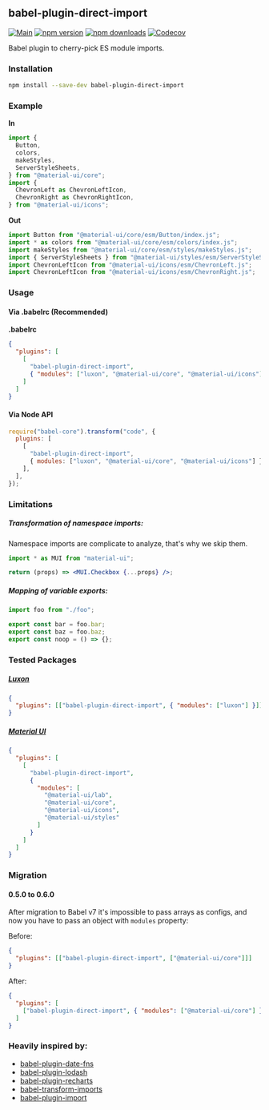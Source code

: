 ## babel-plugin-direct-import

[![Main](https://github.com/umidbekk/babel-plugin-direct-import/workflows/Main/badge.svg?branch=master)](https://github.com/umidbekk/babel-plugin-direct-import/actions)
[![npm version](https://img.shields.io/npm/v/babel-plugin-direct-import.svg)](https://www.npmjs.com/package/babel-plugin-direct-import)
[![npm downloads](https://img.shields.io/npm/dm/babel-plugin-direct-import.svg)](https://www.npmjs.com/package/babel-plugin-direct-import)
[![Codecov](https://img.shields.io/codecov/c/gh/umidbekk/babel-plugin-direct-import.svg)](https://codecov.io/gh/umidbekk/babel-plugin-direct-import)

Babel plugin to cherry-pick ES module imports.

### Installation

```bash
npm install --save-dev babel-plugin-direct-import
```

### Example

**In**

```javascript
import {
  Button,
  colors,
  makeStyles,
  ServerStyleSheets,
} from "@material-ui/core";
import {
  ChevronLeft as ChevronLeftIcon,
  ChevronRight as ChevronRightIcon,
} from "@material-ui/icons";
```

**Out**

```javascript
import Button from "@material-ui/core/esm/Button/index.js";
import * as colors from "@material-ui/core/esm/colors/index.js";
import makeStyles from "@material-ui/core/esm/styles/makeStyles.js";
import { ServerStyleSheets } from "@material-ui/styles/esm/ServerStyleSheets/ServerStyleSheets.js";
import ChevronLeftIcon from "@material-ui/icons/esm/ChevronLeft.js";
import ChevronLeftIcon from "@material-ui/icons/esm/ChevronRight.js";
```

### Usage

#### **Via .babelrc (Recommended)**

**.babelrc**

```json
{
  "plugins": [
    [
      "babel-plugin-direct-import",
      { "modules": ["luxon", "@material-ui/core", "@material-ui/icons"] }
    ]
  ]
}
```

#### **Via Node API**

```javascript
require("babel-core").transform("code", {
  plugins: [
    [
      "babel-plugin-direct-import",
      { modules: ["luxon", "@material-ui/core", "@material-ui/icons"] },
    ],
  ],
});
```

### Limitations

##### Transformation of namespace imports:

Namespace imports are complicate to analyze, that's why we skip them.

```jsx
import * as MUI from "material-ui";

return (props) => <MUI.Checkbox {...props} />;
```

##### Mapping of variable exports:

```js
import foo from "./foo";

export const bar = foo.bar;
export const baz = foo.baz;
export const noop = () => {};
```

### Tested Packages

##### [Luxon](https://github.com/moment/luxon)

```json
{
  "plugins": [["babel-plugin-direct-import", { "modules": ["luxon"] }]]
}
```

##### [Material UI](https://github.com/mui-org/material-ui)

```json
{
  "plugins": [
    [
      "babel-plugin-direct-import",
      {
        "modules": [
          "@material-ui/lab",
          "@material-ui/core",
          "@material-ui/icons",
          "@material-ui/styles"
        ]
      }
    ]
  ]
}
```

### Migration

#### 0.5.0 to 0.6.0

After migration to Babel v7 it's impossible to pass arrays as configs, and now you have to pass an object with `modules` property:

Before:

```json
{
  "plugins": [["babel-plugin-direct-import", ["@material-ui/core"]]]
}
```

After:

```json
{
  "plugins": [
    ["babel-plugin-direct-import", { "modules": ["@material-ui/core"] }]
  ]
}
```

### Heavily inspired by:

- [babel-plugin-date-fns](https://github.com/date-fns/babel-plugin-date-fns)
- [babel-plugin-lodash](https://github.com/lodash/babel-plugin-lodash)
- [babel-plugin-recharts](https://github.com/recharts/babel-plugin-recharts)
- [babel-transform-imports](https://bitbucket.org/amctheatres/babel-transform-imports)
- [babel-plugin-import](https://github.com/ant-design/babel-plugin-import)
